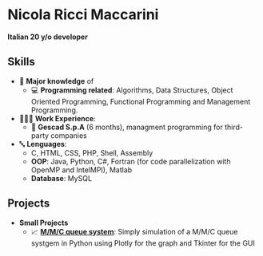 # Nicola Ricci Maccarini
**Italian 20 y/o developer**

## Skills

- 🧠 **Major knowledge** of
  - 💻 **Programming related**: Algorithms, Data Structures, Object Oriented Programming, Functional Programming and Management Programming.
- 👨🏻‍💻 **Work Experience**:
  - 🏢 **Gescad S.p.A** (6 months), managment programming for third-party companies
- 🔤 **Lenguages**:
  - C, HTML, CSS, PHP, Shell, Assembly
  - **OOP**: Java, Python, C#, Fortran (for code parallelization with OpenMP and IntelMPI), Matlab
  - **Database**: MySQL

## Projects 

- **Small Projects**
  - 📈 [**M/M/C queue system**](https://github.com/nicolariccimaccarini/Simulation-of-an-MMC-queue-system): Simply simulation of a M/M/C queue systgem in Python using Plotly      for the graph and Tkinter for the GUI
